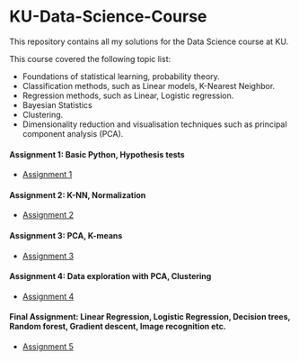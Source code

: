 # KU-Data-Science-Course
This repository contains all my solutions for the Data Science course at KU.

This course covered the following topic list:

- Foundations of statistical learning, probability theory.
- Classification methods, such as Linear models, K-Nearest Neighbor.
- Regression methods, such as Linear, Logistic regression.
- Bayesian Statistics
- Clustering.
- Dimensionality reduction and visualisation techniques such as principal component analysis (PCA).

#### Assignment 1: Basic Python, Hypothesis tests

- [Assignment 1](https://github.com/polospeter/KU-Data-Science-Course/blob/main/Assignment-1/Assignment1)

#### Assignment 2: K-NN, Normalization

- [Assignment 2](https://github.com/polospeter/KU-Data-Science-Course/tree/main/Assignment-2)

#### Assignment 3: PCA, K-means

- [Assignment 3](https://github.com/polospeter/KU-Data-Science-Course/tree/main/Assignment-3)

#### Assignment 4: Data exploration with PCA, Clustering

- [Assignment 4](https://github.com/polospeter/KU-Data-Science-Course/tree/main/Assignment-4)

#### Final Assignment: Linear Regression, Logistic Regression, Decision trees, Random forest, Gradient descent, Image recognition etc.

- [Assignment 5](https://github.com/polospeter/KU-Data-Science-Course/tree/main/Assignment-5)
